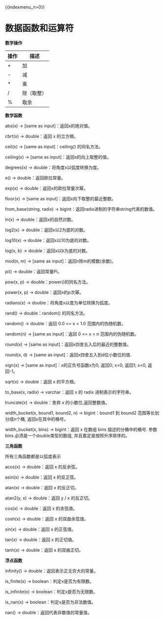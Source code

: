 {{indexmenu_n>0}}

# 数据函数和运算符

**数学操作**

| 操作 | 描述    |
| -- | ----- |
| \+ | 加     |
| \- | 减     |
| \* | 乘     |
| /  | 除（取整） |
| %  | 取余    |


**数学函数**

abs(x) → \[same as input\]：返回x的绝对值。

cbrt(x) → double：返回 x 的立方根。

ceil(x) → \[same as input\]：ceiling() 的同名方法。

ceiling(x) → \[same as input\]：返回x的向上取整的值。

degrees(x) → double：将角度x以弧度转换为度。

e() → double：返回欧拉常量。

exp(x) → double：返回x的欧拉常量次幂。

floor(x) → \[same as input\]：返回x向下取整的最近整数。

from\_base(string, radix) → bigint：返回radix进制的字符串string代表的数值。

ln(x) → double：返回x的自然对数。

log2(x) → double：返回x以2为底的对数。

log10(x) → double：返回x以10为底的对数。

log(x, b) → double：返回x以b为底的对数。

mod(n, m) → \[same as input\]：返回n除m的模数(余数)。

pi() → double：返回常量Pi。

pow(x, p) → double：power()的同名方法。

power(x, p) → double：返回x的p次幂。

radians(x) → double：将角度x以度为单位转换为弧度。

rand() → double：random() 的同名方法。

random() → double：返回 0.0 \<= x \< 1.0 范围内的伪随机数。

random(n) → \[same as input\]：返回 0 \<= x \< n 范围内的伪随机数。

round(x) → \[same as input\]：返回x四舍五入后的最近的整数值。

round(x, d) → \[same as input\]：返回x四舍五入到d位小数位的值.

sign(x) → \[same as input\]：x的正负号函数x为0, 返回0; x\>0, 返回1; x\<0, 返回-1。

sqrt(x) → double：返回 x 的平方根。

to\_base(x, radix) → varchar：返回 x 的 radix 进制表示的字符串。

truncate(x) → double：舍弃 x 的小数位,返回整数值。

width\_bucket(x, bound1, bound2, n) → bigint：bound1 到 bound2 范围等长划分成n个桶,
返回x在其中的桶号。

width\_bucket(x, bins) → bigint：返回 x 在数组 bins 描述的分桶中的桶号. 参数 bins
必须是一个double类型的数组, 并且嘉定是按照升序排序的。


**三角函数**

所有三角函数都是以弧度表示

acos(x) → double：返回 x 的反余弦。

asin(x) → double：返回 x 的反正弦。

atan(x) → double：返回 x 的反正切。

atan2(y, x) → double：返回 y / x 的反正切。

cos(x) → double：返回 x 的余弦值。

cosh(x) → double：返回 x 的双曲余弦值。

sin(x) → double：返回 x 的正弦值。

tan(x) → double：返回 x 的正切值。

tanh(x) → double：返回 x 的双曲正切。


**浮点函数**

infinity() → double：返回表示正无穷大的常量。

is\_finite(x) → boolean：判定x是否为有限数。

is\_infinite(x) → boolean：判定x是否为无限数。

is\_nan(x) → boolean：判定x是否为非法数值。

nan() → double：返回代表非数值的常量值。
